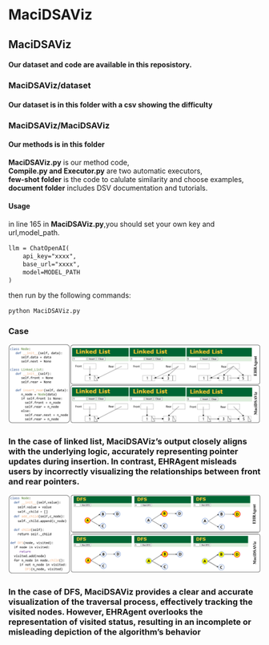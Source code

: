 # MaciDSAViz

## MaciDSAViz
#### Our dataset and code are available in this reposistory.

### MaciDSAViz/dataset
#### Our dataset is in this folder with a csv showing the difficulty

### MaciDSAViz/MaciDSAViz
#### Our methods is in this folder 
**MaciDSAViz.py** is our method code, \
**Compile.py and Executor.py** are two automatic executors, \
**few-shot folder** is the code to calulate similarity and choose examples, \
**document folder** includes DSV documentation and tutorials.

#### Usage
in line 165 in **MaciDSAViz.py**,you should set your own key and url,model_path.
```
llm = ChatOpenAI(    
    api_key="xxxx",
    base_url="xxxx",
    model=MODEL_PATH
)
```
then run by the following commands:
```
python MaciDSAViz.py
```


### Case
![](./case_1.jpg)

### In the case of linked list, MaciDSAViz’s output closely aligns with the underlying logic, accurately representing pointer updates during insertion. In contrast, EHRAgent misleads users by incorrectly visualizing the relationships between front and rear pointers.

![](./case_2.jpg)

###  In the case of DFS, MaciDSAViz provides a clear and accurate visualization of the traversal process, effectively tracking the visited nodes. However, EHRAgent overlooks the representation of visited status, resulting in an incomplete or misleading depiction of the algorithm’s behavior
